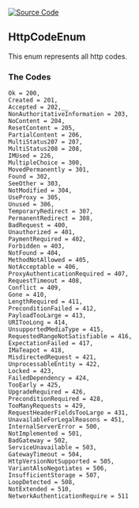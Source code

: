 [![Source Code](https://img.shields.io/badge/Source%20Code-black?logo=TypeScript&style=for-the-badge)](src/main/core/shared/enum/http-codes.enum.ts)

## HttpCodeEnum

This enum represents all http codes.

### The Codes

    Ok = 200,
    Created = 201,
    Accepted = 202,__
    NonAuthoritativeInformation = 203,
    NoContent = 204,
    ResetContent = 205,
    PartialContent = 206,
    MultiStatus207 = 207,
    MultiStatus208 = 208,
    IMUsed = 226,
    MultipleChoice = 300,
    MovedPermanently = 301,
    Found = 302,
    SeeOther = 303,
    NotModified = 304,
    UseProxy = 305,
    Unused = 306,
    TemporaryRedirect = 307,
    PermanentRedirect = 308,
    BadRequest = 400,
    Unauthorized = 401,
    PaymentRequired = 402,
    Forbidden = 403,
    NotFound = 404,
    MethodNotAllowed = 405,
    NotAcceptable = 406,
    ProxyAuthenticationRequired = 407,
    RequestTimeout = 408,
    Conflict = 409,
    Gone = 410,
    LengthRequired = 411,
    PreconditionFailed = 412,
    PayloadTooLarge = 413,
    URITooLong = 414,
    UnsupportedMediaType = 415,
    RequestedRangeNotSatisfiable = 416,
    ExpectationFailed = 417,
    IMaTeapot = 418,
    MisdirectedRequest = 421,
    UnprocessableEntity = 422,
    Locked = 423,
    FailedDependency = 424,
    TooEarly = 425,
    UpgradeRequired = 426,
    PreconditionRequired = 428,
    TooManyRequests = 429,
    RequestHeaderFieldsTooLarge = 431,
    UnavailableForLegalReasons = 451,
    InternalServerError = 500,
    NotImplemented = 501,
    BadGateway = 502,
    ServiceUnavailable = 503,
    GatewayTimeout = 504,
    HttpVersionNotSupported = 505,
    VariantAlsoNegotiates = 506,
    InsufficientStorage = 507,
    LoopDetected = 508,
    NotExtended = 510,
    NetworkAuthenticationRequire = 511